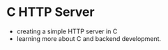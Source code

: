 # C HTTP Server

- creating a simple HTTP server in C
- learning more about C and backend development.